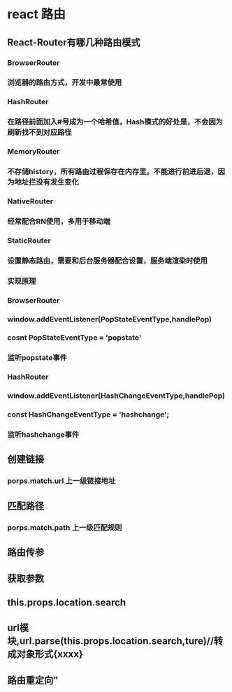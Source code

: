 # react 路由

## React-Router有哪几种路由模式
### BrowserRouter
### 浏览器的路由方式，开发中最常使用
### HashRouter
### 在路径前面加入#号成为一个哈希值，Hash模式的好处是，不会因为刷新找不到对应路径
### MemoryRouter
### 不存储history，所有路由过程保存在内存里。不能进行前进后退，因为地址拦没有发生变化
### NativeRouter
### 经常配合RN使用，多用于移动端
### StaticRouter
### 设置静态路由，需要和后台服务器配合设置，服务端渲染时使用

### 实现原理
### BrowserRouter
### window.addEventListener(PopStateEventType,handlePop)
### cosnt PopStateEventType = 'popstate'
### 监听popstate事件

### HashRouter
### window.addEventListener(HashChangeEventType,handlePop)
### const HashChangeEventType = 'hashchange';
### 监听hashchange事件

## <link to={}>创建链接
### porps.match.url 上一级链接地址
## <Route path={} component={}>匹配路径
### porps.match.path 上一级匹配规则

## 路由传参
## <link to='/xxxx?id=${xxx}'>
## 获取参数
## this.props.location.search
## url模块,url.parse(this.props.location.search,ture)//转成对象形式{xxxx}

## 路由重定向"
## <Redirect to="/">